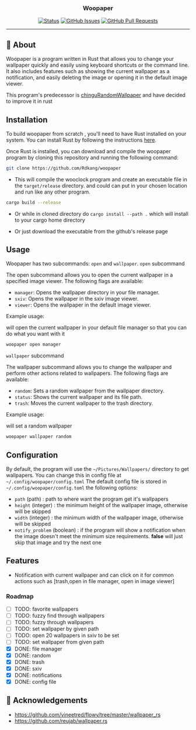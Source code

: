 <h3 align="center">Woopaper</h3>

<div align="center">

  [![Status](https://img.shields.io/badge/status-active-success.svg)]() 
  [![GitHub Issues](https://img.shields.io/github/issues/rdkang/The-Documentation-Compendium.svg)](https://github.com/rdkang/woopaper/issues)
  [![GitHub Pull Requests](https://img.shields.io/github/issues-pr/kylelobo/The-Documentation-Compendium.svg)](https://github.com/kylelobo/The-Documentation-Compendium/pulls)

</div>

---

## 🧐 About
Woopaper is a program written in Rust that allows you to change your wallpaper quickly and easily using keyboard shortcuts or the command line. It also includes features such as showing the current wallpaper as a notification, and easily deleting the image or opening it in the default image viewer.

This program's predecessor is [chinguRandomWallpaper](https://github.com/Rdkang/chinguRandomWallpaper) and have decided to improve it in rust

## Installation
To build woopaper from scratch , you'll need to have Rust installed on your system. You can install Rust by following the instructions [here](https://www.rust-lang.org/tools/install).

Once Rust is installed, you can download and compile the woopaper program by cloning this repository and running the following command:

```bash
git clone https://github.com/Rdkang/woopaper
```
- This will compile the wooclock program and create an executable file in the `target/release` directory. and could can put in your chosen location and run like any other program.
```bash
cargo build --release
```

- Or while in cloned directory do `cargo install --path .` which will install to your cargo home directory

- Or just download the executable from the github's release page


## Usage
Woopaper has two subcommands: `open` and `wallpaper`.
`open` subcommand

The open subcommand allows you to open the current wallpaper in a specified image viewer. The following flags are available:
- `manager`: Opens the wallpaper directory in your file manager.
- `sxiv`: Opens the wallpaper in the sxiv image viewer.
- `viewer`: Opens the wallpaper in the default image viewer.

Example usage:

will open the current wallpaper in your default file manager so that you can do what you want with it
```bash
woopaper open manager
```

`wallpaper` subcommand

The wallpaper subcommand allows you to change the wallpaper and perform other actions related to wallpapers. The following flags are available:

- `random`: Sets a random wallpaper from the wallpaper directory.
- `status`: Shows the current wallpaper and its file path.
- `trash`: Moves the current wallpaper to the trash directory.

Example usage:

will set a random wallpaper
```bash
woopaper wallpaper random
```
## Configuration
By default, the program will use the `~/Pictures/Wallpapers/` directory to get wallpapers. You can change this in config file at `~/.config/woopaper/config.toml`
The default config file is stored in `~/.config/woopaper/config.toml`
the following options:
- `path` (path) : path to where want the program get it's wallpapers
- `height` (integer) : the minimum height of the wallpaper image, otherwise will be skipped
- `width` (integer) : the minimum width of the wallpaper image, otherwise will be skipped
- `notify_problem` (boolean) : if the program will show a notification when the image doesn't meet the minimum size requirements. **false** will just skip that image and try the next one


## Features

- Notification with current wallpaper and can click on it for common actions such as [trash,open in file manager, open in image viewer]

### Roadmap
- [ ] TODO: favorite wallpapers
- [ ] TODO: fuzzy find through wallpapers
- [ ] TODO: fuzzy through wallpapers
- [ ] TODO: set wallpaper by given path
- [ ] TODO: open 20 wallpapers in sxiv to be set
- [ ] TODO: set wallpaper from given path
- [x] DONE: file manager
- [x] DONE: random
- [x] DONE: trash
- [x] DONE: sxiv
- [x] DONE: notifications
- [x] DONE: config file

## 🎉 Acknowledgements

- https://github.com/vineetred/flowy/tree/master/wallpaper_rs
- https://github.com/reujab/wallpaper.rs
